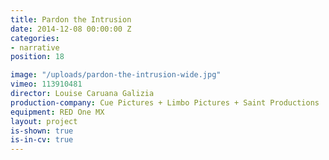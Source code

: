 ```yaml
---
title: Pardon the Intrusion
date: 2014-12-08 00:00:00 Z
categories:
- narrative
position: 18

image: "/uploads/pardon-the-intrusion-wide.jpg"
vimeo: 113910481
director: Louise Caruana Galizia
production-company: Cue Pictures + Limbo Pictures + Saint Productions
equipment: RED One MX
layout: project
is-shown: true
is-in-cv: true
---
```



